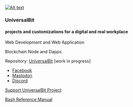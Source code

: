 
[![Alt text](https://github.com/universalbit-dev/papirus-icon-theme/blob/master/Papirus/64x64/places/folder-white-development.svg)](https://github.com/universalbit-dev/universalbit-dev)

### UniversalBit 

#### projects and customizations for a digital and real workplace

Web Development and Web Application

Blockchain Node and Dapps

Repository:
[UniversalBit](https://github.com/universalbit-dev) [work in progress]

- [Facebook](https://www.facebook.com/universalbit/)
- [Mastodon](https://mastodon.social/invite/8wBQnvts)
- [Discord](https://discord.gg/gGkpMDfKW7)

[Support UniversalBit Project](https://github.com/universalbit-dev/universalbit-dev/tree/main/support)

[Bash Reference Manual](https://www.gnu.org/software/bash/manual/html_node/index.html)

